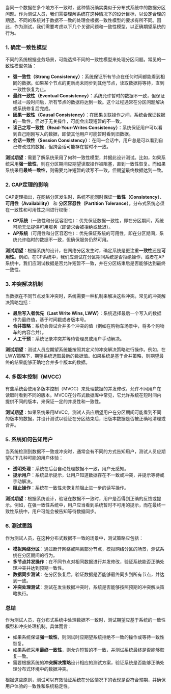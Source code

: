 当同一个数据在多个地方不一致时，这种情况确实类似于分布式系统中的数据分区问题。作为测试人员，我们需要理解系统在这种情况下的设计目标，以设定合理的期望。不同的系统对于数据不一致的处理会根据一致性模型的要求有所不同。因此，作为测试，我们需要考虑以下几个关键问题和一致性模型，以正确期望系统的行为。

### 1. **确定一致性模型**
   不同的系统根据业务场景，可能选择不同的一致性模型来处理分区问题。常见的一致性模型包括：
   - **强一致性（Strong Consistency）**：系统保证所有节点在任何时间都能看到相同的数据。如果某个节点的更新尚未同步到其他节点，读取数据将等待，直到一致性恢复为止。
   - **最终一致性（Eventual Consistency）**：系统允许暂时的数据不一致，但保证经过一段时间后，所有节点的数据将达到一致。这个过程通常在分区问题解决或系统修复后完成。
   - **因果一致性（Causal Consistency）**：在因果关联操作之间，系统会保证数据的一致性，但对于无关操作，可能会出现短暂的不一致。
   - **读己之写一致性（Read-Your-Writes Consistency）**：系统保证用户可以看到自己刚刚写入的数据，即使其他用户可能暂时看到旧数据。
   - **会话一致性（Session Consistency）**：在同一会话中，用户总是可以看到自己修改过的数据，但跨会话可能存在暂时不一致。

   **测试期望**：需要了解系统采用了何种一致性模型，并据此设计测试。比如，如果系统采用**强一致性**，则在分区期间应期望读取操作被阻塞，直到一致性恢复。而如果系统采用**最终一致性**，则需要允许短暂的读写不一致，但期望最终数据达到一致。

### 2. **CAP定理的影响**
   CAP定理指出，在网络分区发生时，系统不能同时保证**一致性（Consistency）**、**可用性（Availability）** 和 **分区容忍性（Partition Tolerance）**。分布式系统必须在一致性和可用性之间进行权衡：
   - **CP系统**（一致性和分区容忍性）：优先保证数据一致性，即在分区期间，系统可能无法提供可用服务（即请求会被拒绝或延迟）。
   - **AP系统**（可用性和分区容忍性）：优先保证系统的可用性，即在分区期间，系统允许临时的数据不一致，但确保服务仍然可用。

   **测试期望**：根据系统的设计，在网络分区发生时，确定系统是更注重**一致性**还是**可用性**。例如，在CP系统中，我们应测试在分区期间系统是否拒绝操作，或者在AP系统中，我们应测试数据是否允许短暂不一致，并在分区结束后是否能够达到最终一致性。

### 3. **冲突解决机制**
   当数据在不同节点发生冲突时，系统需要一种机制来解决这些冲突。常见的冲突解决策略包括：
   - **最后写入者优先（Last Write Wins, LWW）**：系统选择最后一个写入的数据作为最终值，基于时间戳或者版本号。
   - **合并策略**：系统会尝试合并多个冲突的值（例如在购物车场景中，将多个购物车的内容合并）。
   - **人工干预**：系统记录冲突并等待管理员或用户手动解决。

   **测试期望**：测试人员应期望系统能按照其定义的冲突解决策略进行操作。例如，在LWW策略下，期望系统选取最新的数据值。如果系统是基于合并策略，则期望最终的结果能够正确地合并多个版本的数据。

### 4. **多版本控制（MVCC）**
   有些系统会使用多版本控制（MVCC）来处理数据的并发修改，允许不同用户在读取时看到不同的版本。MVCC在分布式数据库中常见，它允许系统在短时间内提供不同的版本，来保证一定的并发性和一致性。

   **测试期望**：如果系统采用MVCC，测试人员应期望用户在分区期间可能看到不同的版本的数据，并设计测试以验证在分区结束后，旧版本数据是否被正确地清理或合并。

### 5. **系统如何告知用户**
   当系统检测到数据不一致或冲突时，通常会有不同的方式告知用户，测试人员应期望以下几种可能的用户体验：
   - **透明处理**：系统在后台自动处理数据不一致，用户无感知。
   - **提示用户**：系统显示提示，让用户知道数据存在不一致或冲突，并提示等待或手动解决。
   - **阻止操作**：系统在一致性未恢复前阻止进一步的读写操作。

   **测试期望**：根据系统设计，验证在数据不一致时，用户是否得到正确的反馈或提示。例如，在强一致性系统中，用户应当看到系统暂时不可用的提示，而在最终一致性系统中，用户可能会被告知等待数据同步。

### 6. **测试思路**
   作为测试人员，在这种分布式数据不一致的场景中，测试策略应包括：
   - **模拟网络分区**：通过断开网络或隔离部分节点，模拟网络分区的场景，测试系统在分区期间的行为。
   - **多节点并发操作**：在不同节点对相同数据进行并发修改，验证系统能否正确处理冲突并达到预期一致性。
   - **数据同步测试**：在分区恢复后，验证数据是否能够最终同步到所有节点，并达到一致。
   - **冲突处理测试**：测试在发生数据冲突时，系统是否能够按照预期的冲突解决策略执行。

### 总结
作为测试人员，在分布式系统中处理数据不一致时，测试期望应基于系统的一致性模型和冲突处理机制。具体而言：
- 如果系统保证**强一致性**，则测试时应期望系统拒绝不一致的操作或等待一致性恢复。
- 如果系统采用**最终一致性**，则允许短暂的不一致，并测试系统最终是否能够恢复一致。
- 需要根据系统的**冲突解决策略**设计相应的测试方案，验证系统是否能够正确处理分布式环境中的数据冲突。

根据这些原则，测试可以有效验证系统在分区情况下的表现是否符合预期，并确保用户体验的一致性和系统稳定性。
